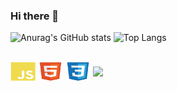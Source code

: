 ### Hi there 👋
![Anurag's GitHub stats](https://github-readme-stats.vercel.app/api?username=Esio1998&show_icons=true&theme=chartreuse-dark)
![Top Langs](https://github-readme-stats.vercel.app/api/top-langs/?username=Esio1998&layout=compact&theme=chartreuse-dark)

<div style="display: inline_block"><br>
  <img align="center" alt="esio-js" height="30" width="40" src="https://raw.githubusercontent.com/devicons/devicon/master/icons/javascript/javascript-plain.svg">
  <img align="center" alt="esio-html" height="30" width="40" src="https://raw.githubusercontent.com/devicons/devicon/master/icons/html5/html5-original.svg">
  <img align="center" alt="esio-css" height="30" width="40" src="https://raw.githubusercontent.com/devicons/devicon/master/icons/css3/css3-original.svg">
  <img align="center" alt"FIGMA" height="30" widht"40" src="https://cdn.jsdelivr.net/gh/devicons/devicon/icons/figma/figma-original.svg"/>
 </div>
